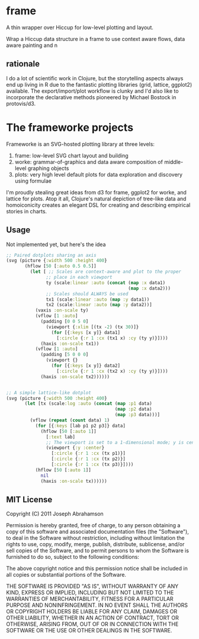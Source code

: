 # frame

A thin wrapper over Hiccup for low-level plotting and layout.

Wrap a Hiccup data structure in a frame to use context aware flows,
data aware painting and n

## rationale

I do a lot of scientific work in Clojure, but the storytelling aspects
always end up living in R due to the fantastic plotting libraries
(grid, lattice, ggplot2) available. The export/import/plot workflow is
clunky and I'd also like to incorporate the declarative methods
pioneered by Michael Bostock in protovis/d3.

# The frameworke projects

Frameworke is an SVG-hosted plotting library at three levels: 

1. frame: low-level SVG chart layout and building
2. worke: grammar-of-graphics and data aware composition of middle-level graphing objects
3. plots: very high level default plots for data exploration and discovery using formulae

I'm proudly stealing great ideas from d3 for frame, ggplot2 for worke,
and lattice for plots. Atop it all, Clojure's natural depiction of
tree-like data and homoiconicity creates an elegant DSL for creating
and describing empirical stories in charts.

## Usage

Not implemented yet, but here's the idea

````clojure
;; Paired dotplots sharing an axis
(svg (picture {:width 500 :height 400}
       (hflow [50 [:auto 0.5 0.5]]
         (let [ ;; Scales are context-aware and plot to the proper
               ;; place in each viewport
               ty (scale:linear :auto (concat (map :x data1)
                                              (map :x data2)))
               ;; Scales should ALWAYS be used
               tx1 (scale:linear :auto (map :y data1))
               tx2 (scale:linear :auto (map :y data2))]
           (vaxis :on-scale ty)
           (vflow [1 :auto]
             (padding [0 0 5 0]
               (viewport {:xlim [(tx -2) (tx 30)]}
                 (for [{:keys [x y]} data1]
                   [:circle {:r 1 :cx (tx1 x) :cy (ty y)}])))
             (haxis :on-scale tx1))
           (vflow [1 :auto]
             (padding [5 0 0 0]
               (viewport {}
                 (for [{:keys [x y]} data2]
                   [:circle {:r 1 :cx (tx2 x) :cy (ty y)}])))
             (haxis :on-scale tx2))))))


;; A simple lattice-like dotplot
(svg (picture {:width 500 :height 400}
       (let [tx (scale:log :auto (concat (map :p1 data)
                                         (map :p2 data)
                                         (map :p3 data)))]
         (vflow (repeat (count data) 1)
           (for [{:keys [lab p1 p2 p3]} data]
             (hflow [50 [:auto 1]]
               [:text lab]
               ;; The viewport is set to a 1-dimensional mode; y is centered
               (viewport {:y :center}
                 [:circle {:r 1 :cx (tx p1)}]
                 [:circle {:r 1 :cx (tx p2)}]
                 [:circle {:r 1 :cx (tx p3)}])))
           (hflow [50 [:auto 1]]
             nil
             (haxis :on-scale tx))))))
````

## MIT License

Copyright (C) 2011 Joseph Abrahamson

Permission is hereby granted, free of charge, to any person obtaining a copy
of this software and associated documentation files (the "Software"), to deal
in the Software without restriction, including without limitation the rights
to use, copy, modify, merge, publish, distribute, sublicense, and/or sell
copies of the Software, and to permit persons to whom the Software is
furnished to do so, subject to the following conditions:

The above copyright notice and this permission notice shall be included in
all copies or substantial portions of the Software.

THE SOFTWARE IS PROVIDED "AS IS", WITHOUT WARRANTY OF ANY KIND, EXPRESS OR
IMPLIED, INCLUDING BUT NOT LIMITED TO THE WARRANTIES OF MERCHANTABILITY,
FITNESS FOR A PARTICULAR PURPOSE AND NONINFRINGEMENT. IN NO EVENT SHALL THE
AUTHORS OR COPYRIGHT HOLDERS BE LIABLE FOR ANY CLAIM, DAMAGES OR OTHER
LIABILITY, WHETHER IN AN ACTION OF CONTRACT, TORT OR OTHERWISE, ARISING FROM,
OUT OF OR IN CONNECTION WITH THE SOFTWARE OR THE USE OR OTHER DEALINGS IN
THE SOFTWARE.

